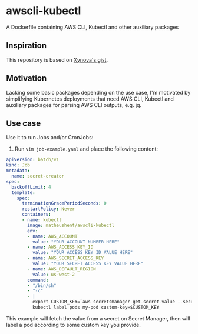# awscli-kubectl
A Dockerfile containing AWS CLI, Kubectl and other auxiliary packages

## Inspiration

This repository is based on [Xynova's gist](https://gist.github.com/xynova/3046fd7f849a10c699930909cc6af672).

## Motivation

Lacking some basic packages depending on the use case, I'm motivated by simplifying Kubernetes deployments that need AWS CLI, Kubectl and auxiliary packages for parsing AWS CLI outputs, e.g. jq.

## Use case

Use it to run Jobs and/or CronJobs:

1. Run `vim job-example.yaml` and place the following content:

```yaml
apiVersion: batch/v1
kind: Job
metadata:
  name: secret-creator
spec:
  backoffLimit: 4
  template:
    spec:
      terminationGracePeriodSeconds: 0
      restartPolicy: Never
      containers:
      - name: kubectl
        image: matheushent/awscli-kubectl
        env:
        - name: AWS_ACCOUNT
          value: "YOUR ACCOUNT NUMBER HERE"
        - name: AWS_ACCESS_KEY_ID
          value: "YOUR ACCESS KEY ID VALUE HERE"
        - name: AWS_SECRET_ACCESS_KEY
          value: "YOUR SECRET ACCESS KEY VALUE HERE"
        - name: AWS_DEFAULT_REGION
          value: us-west-2
        command:
        - "/bin/sh"
        - "-c"
        - |
          export CUSTOM_KEY=`aws secretsmanager get-secret-value --secret-id <secret name here> --output json | jq '.SecretString | fromjson | .custom_key'`
          kubectl label pods my-pod custom-key=$CUSTOM_KEY
```

This example will fetch the value from a secret on Secret Manager, then will label a pod according to some custom key you provide.